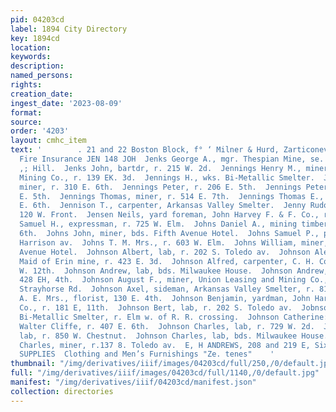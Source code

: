 ```yaml
---
pid: 04203cd
label: 1894 City Directory
key: 1894cd
location: 
keywords: 
description: 
named_persons: 
rights: 
creation_date: 
ingest_date: '2023-08-09'
format: 
source: 
order: '4203'
layout: cmhc_item
text: '        . 21 and 22 Boston Block, f° ‘ Milner & Hurd, Zarticonevccor.atnse
  Fire Insurance JEN 148 JOH  Jenks George A., mgr. Thespian Mine, se. slope Carbonate
  ,; Hill.  Jenks John, bartdr, r. 215 W. 2d.  Jennings Henry M., miner, Castle View
  Mining Co., r. 139 EK. 3d.  Jennings H., wks. Bi-Metallic Smelter.  Jennings Owen,
  miner, r. 310 E. 6th.  Jennings Peter, r. 206 E. 5th.  Jennings Peter, Jr., r. 206
  E. 5th.  Jennings Thomas, miner, r. 514 E. 7th.  Jennings Thomas E., miner, r. 608
  E. 6th.  Jennison T., carpenter, Arkansas Valley Smelter.  Jenny Rudolf, lab, r.
  120 W. Front.  Jensen Neils, yard foreman, John Harvey F. & F. Co., r. 406 HE. 12th.  Jett
  Samuel H., expressman, r. 725 W. Elm.  Johns Daniel A., mining timbers, r. 133 W.
  6th.  Johns John, miner, bds. Fifth Avenue Hotel.  Johns Samuel P., physician, 324
  Harrison av.  Johns T. M. Mrs., r. 603 W. Elm.  Johns William, miner, bds. Fifth
  Avenue Hotel.  Johnson Albert, lab, r. 202 S. Toledo av.  Johnson Alex., miner,
  Maid of Erin mine, r. 423 E. 3d.  Johnson Alfred, carpenter, C. H. Coffin, r. 108
  W. 12th.  Johnson Andrew, lab, bds. Milwaukee House.  Johnson Andrew, miner, r.
  428 EH, 4th.  Johnson August F., miner, Union Leasing and Mining Co., r. e. end
  Strayhorse Rd.  Johnson Axel, sideman, Arkansas Valley Smelter, r. 819} W. Chestnut.  Johnson
  A. E. Mrs., florist, 130 E. 4th.  Johnson Benjamin, yardman, John Harvey F. & F.
  Co., r. 181 E, 11th.  Johnson Bert, lab, r. 202 S. Toledo av.  Jobnson B. A., wks.
  Bi-Metallic Smelter, r. Elm w. of R. R. crossing.  Johnson Catherine: Mrs., wks.
  Walter Cliffe, r. 407 E. 6th.  Johnson Charles, lab, r. 729 W. 2d.  Johnson Charles,
  lab, r. 850 W. Chestnut.  Johnson Charles, lab, bds. Milwaukee House.  j Johnson
  Charles, miner, r.137 8. Toledo av.  E, H ANDREWS, 208 and 219 E, Sixth St, MINERS?
  SUPPLIES  Clothing and Men’s Furnishings "Ze. tenes"    '
thumbnail: "/img/derivatives/iiif/images/04203cd/full/250,/0/default.jpg"
full: "/img/derivatives/iiif/images/04203cd/full/1140,/0/default.jpg"
manifest: "/img/derivatives/iiif/04203cd/manifest.json"
collection: directories
---
```

